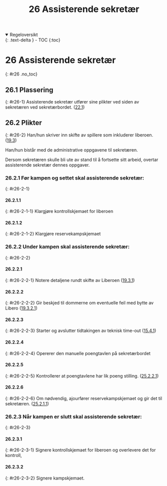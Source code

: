 ﻿---
title: 26 Assisterende sekretær
parent: Kapittel 8
---
<details open markdown="block">
  <summary>
    Regeloversikt
  </summary>
  {: .text-delta }
- TOC
{:toc}
</details>

# 26 Assisterende sekretær
{: #r26 .no_toc}

## 26.1 Plassering
{: #r26-1}
Assisterende sekretær utfører sine plikter ved siden av sekretæren ved sekretærbordet.
([22.1](../para22/#r22-1))

## 26.2 Plikter
{: #r26-2}
Han/hun skriver inn skifte av spillere som inkluderer liberoen.
([19.3](../para19/#r19-3))

Han/hun bistår med de administrative oppgavene til sekretæren.

Dersom sekretæren skulle bli ute av stand til å fortsette sitt arbeid, overtar assisterende 
sekretær dennes oppgaver.

### 26.2.1 Før kampen og settet skal assisterende sekretær:                                                     
{: #r26-2-1}

#### 26.2.1.1
{: #r26-2-1-1}
Klargjøre kontrollskjemaet for liberoen

#### 26.2.1.2
{: #r26-2-1-2}
Klargjøre reservekampskjemaet

### 26.2.2 Under kampen skal assisterende sekretær:
{: #r26-2-2}

#### 26.2.2.1
{: #r26-2-2-1}
Notere detaljene rundt skifte av Liberoen
([19.3.1](../para19/#r19-3-1))

#### 26.2.2.2
{: #r26-2-2-2}
Gir beskjed til dommerne om eventuelle feil med bytte av Libero
([19.3.2.1](../para19/#r19-3-2-1))

#### 26.2.2.3
{: #r26-2-2-3}
Starter og avslutter tidtakingen av teknisk time-out
([15.4.1](../para15/#r15-4-1))

#### 26.2.2.4
{: #r26-2-2-4}
Opererer den manuelle poengtavlen på sekretærbordet

#### 26.2.2.5
{: #r26-2-2-5}
Kontrollerer at poengtavlene har lik poeng stilling. 
([25.2.2.1](../para25/#r25-2-2-1))

#### 26.2.2.6
{: #r26-2-2-6}
Om nødvendig, ajourfører reservekampskjemaet og gir det til sekretæren.
([25.2.1.1](../para25/#r25-2-1-1))

### 26.2.3 Når kampen er slutt skal assisterende sekretær:
{: #r26-2-3}

#### 26.2.3.1
{: #r26-2-3-1}
Signere kontrollskjemaet for liberoen og overlevere det for kontroll,

#### 26.2.3.2
{: #r26-2-3-2}
Signere kampskjemaet.
